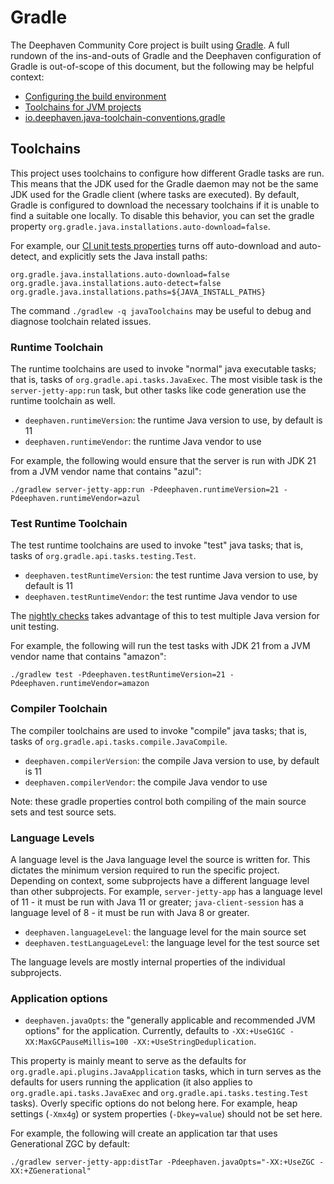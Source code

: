 # Gradle

The Deephaven Community Core project is built using [Gradle](https://docs.gradle.org/8.7/userguide/userguide.html).
A full rundown of the ins-and-outs of Gradle and the Deephaven configuration of Gradle is out-of-scope of this document, but the following may be helpful context:

* [Configuring the build environment](https://docs.gradle.org/8.7/userguide/build_environment.html)
* [Toolchains for JVM projects](https://docs.gradle.org/8.7/userguide/toolchains.html)
* [io.deephaven.java-toolchain-conventions.gradle](buildSrc/src/main/groovy/io.deephaven.java-toolchain-conventions.gradle)

## Toolchains

This project uses toolchains to configure how different Gradle tasks are run.
This means that the JDK used for the Gradle daemon may not be the same JDK used for the Gradle client (where tasks are executed).
By default, Gradle is configured to download the necessary toolchains if it is unable to find a suitable one locally.
To disable this behavior, you can set the gradle property `org.gradle.java.installations.auto-download=false`.

For example, our [CI unit tests properties](.github/scripts/gradle-properties.sh) turns off auto-download and auto-detect,
and explicitly sets the Java install paths:

```properties
org.gradle.java.installations.auto-download=false
org.gradle.java.installations.auto-detect=false
org.gradle.java.installations.paths=${JAVA_INSTALL_PATHS}
```

The command `./gradlew -q javaToolchains` may be useful to debug and diagnose toolchain related issues.

### Runtime Toolchain

The runtime toolchains are used to invoke "normal" java executable tasks; that is, tasks of `org.gradle.api.tasks.JavaExec`.
The most visible task is the `server-jetty-app:run` task, but other tasks like code generation use the runtime toolchain
as well.

* `deephaven.runtimeVersion`: the runtime Java version to use, by default is 11
* `deephaven.runtimeVendor`: the runtime Java vendor to use

For example, the following would ensure that the server is run with JDK 21 from a JVM vendor name that contains "azul":

`./gradlew server-jetty-app:run -Pdeephaven.runtimeVersion=21 -Pdeephaven.runtimeVendor=azul`

### Test Runtime Toolchain

The test runtime toolchains are used to invoke "test" java tasks; that is, tasks of `org.gradle.api.tasks.testing.Test`.

* `deephaven.testRuntimeVersion`: the test runtime Java version to use, by default is 11
* `deephaven.testRuntimeVendor`: the test runtime Java vendor to use

The [nightly checks](.github/workflows/nightly-check-ci.yml) takes advantage of this to test multiple Java version for
unit testing.

For example, the following will run the test tasks with JDK 21 from a JVM vendor name that contains "amazon":

`./gradlew test -Pdeephaven.testRuntimeVersion=21 -Pdeephaven.runtimeVendor=amazon`

### Compiler Toolchain

The compiler toolchains are used to invoke "compile" java tasks; that is, tasks of `org.gradle.api.tasks.compile.JavaCompile`.

* `deephaven.compilerVersion`: the compile Java version to use, by default is 11
* `deephaven.compilerVendor`: the compile Java vendor to use

Note: these gradle properties control both compiling of the main source sets and test source sets.

### Language Levels

A language level is the Java language level the source is written for. This dictates the minimum version required to run
the specific project. Depending on context, some subprojects have a different language level than other subprojects. For
example, `server-jetty-app` has a language level of 11 - it must be run with Java 11 or greater;
`java-client-session` has a language level of 8 - it must be run with Java 8 or greater.

* `deephaven.languageLevel`: the language level for the main source set
* `deephaven.testLanguageLevel`: the language level for the test source set

The language levels are mostly internal properties of the individual subprojects.

### Application options

* `deephaven.javaOpts`: the "generally applicable and recommended JVM options" for the application. Currently, defaults
to `-XX:+UseG1GC -XX:MaxGCPauseMillis=100 -XX:+UseStringDeduplication`.

This property is mainly meant to serve as the defaults for `org.gradle.api.plugins.JavaApplication` tasks, which in
turn serves as the defaults for users running the application (it also applies to `org.gradle.api.tasks.JavaExec`
and `org.gradle.api.tasks.testing.Test` tasks). Overly specific options do not belong here. For example, heap settings
(`-Xmx4g`) or system properties (`-Dkey=value`) should not be set here.

For example, the following will create an application tar that uses Generational ZGC by default:

`./gradlew server-jetty-app:distTar -Pdeephaven.javaOpts="-XX:+UseZGC -XX:+ZGenerational"`
